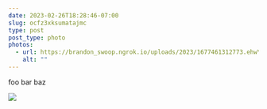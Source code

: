 ```yaml
---
date: 2023-02-26T18:28:46-07:00
slug: ocfz3xksumatajmc
type: post
post_type: photo
photos:
  - url: https://brandon_swoop.ngrok.io/uploads/2023/1677461312773.ehwYCgIsSE8ljhMs.jpeg
    alt: ""
---
```

foo bar baz

![](https://brandon_swoop.ngrok.io/uploads/2023/1677461312773.ehwYCgIsSE8ljhMs.jpeg)